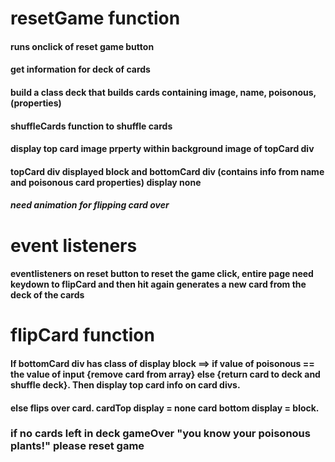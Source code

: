 # resetGame function
#### runs onclick of reset game button
#### get information for deck of cards
#### build a class deck that builds cards containing image, name, poisonous, (properties)

#### shuffleCards function to shuffle cards
#### display top card image prperty within background image of topCard div
#### topCard div displayed block and bottomCard div (contains info from name and poisonous card properties) display none
##### need animation for flipping card over

# event listeners
#### eventlisteners on reset button to reset the game click, entire page need keydown to flipCard and then hit again generates a new card from the deck of the cards

# flipCard function
#### If bottomCard div has class of display block ==> if value of poisonous == the value of input {remove card from array} else {return card to deck and shuffle deck}. Then display top card info on card divs.
#### else flips over card. cardTop display = none card bottom display = block.  

### if no cards left in deck gameOver "you know your poisonous plants!" please reset game   
